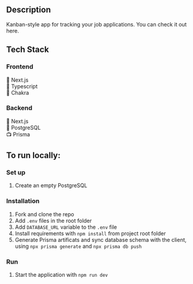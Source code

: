 ## Description

Kanban-style app for tracking your job applications. You can check it out here.

## Tech Stack

### Frontend 
📱 Next.js <br> 
🔡 Typescript <br>
🎉 Chakra 

### Backend
📱 Next.js <br>
💾 PostgreSQL <br>
📺 Prisma 

## To run locally: 

### Set up
1. Create an empty PostgreSQL

### Installation 
1. Fork and clone the repo 
2. Add ```.env``` files in the root folder
3. Add ```DATABASE_URL``` variable to the ```.env``` file  
4. Install requirements with ```npm install``` from project root folder
5. Generate Prisma artificats and sync database schema with the client, using ```npx prisma generate``` and ```npx prisma db push```

### Run 
1. Start the application with ```npm run dev``` 
